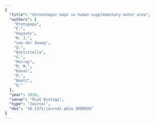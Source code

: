 ```yaml
---
{
  "title": "Chronotopic maps in human supplementary motor area",
  "authors": [
    "Protopapa",
    "F.",
    "Hayashi",
    "M. J.",
    "van der Zwaag",
    "D.",
    "Battistella",
    "G.",
    "Murray",
    "M. M.",
    "Kanai",
    "R.",
    "Bueti",
    "D."
  ],
  "year": 2019,
  "venue": "PLoS Biology",
  "type": "Journal",
  "doi": "10.1371/journal.pbio.3000026"
}
---
```

